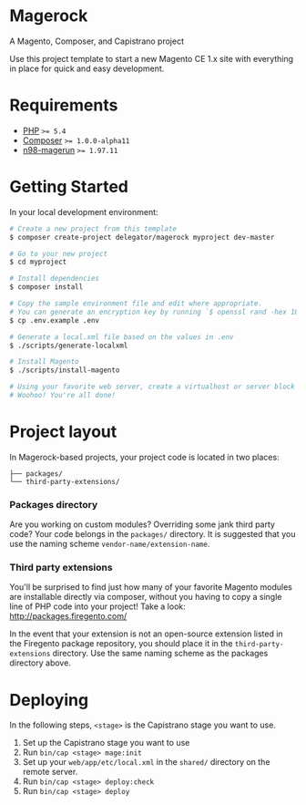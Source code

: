 # Magerock

A Magento, Composer, and Capistrano project

Use this project template to start a new Magento CE 1.x site with everything in place for quick and easy development.

# Requirements

 - [PHP][1] `>= 5.4`
 - [Composer][2] `>= 1.0.0-alpha11`
 - [n98-magerun][3] `>= 1.97.11`

# Getting Started

In your local development environment:

```bash
# Create a new project from this template
$ composer create-project delegator/magerock myproject dev-master

# Go to your new project
$ cd myproject

# Install dependencies
$ composer install

# Copy the sample environment file and edit where appropriate.
# You can generate an encryption key by running `$ openssl rand -hex 16`
$ cp .env.example .env

# Generate a local.xml file based on the values in .env
$ ./scripts/generate-localxml

# Install Magento
$ ./scripts/install-magento

# Using your favorite web server, create a virtualhost or server block that points at the web directory.
# Woohoo! You're all done!
```

# Project layout

In Magerock-based projects, your project code is located in two places:

```
├── packages/
└── third-party-extensions/
```

### Packages directory

Are you working on custom modules? Overriding some jank third party code? Your
code belongs in the `packages/` directory. It is suggested that you use the
naming scheme `vendor-name/extension-name`.

### Third party extensions

You'll be surprised to find just how many of your favorite Magento modules are
installable directly via composer, without you having to copy a single line of
PHP code into your project! Take a look: http://packages.firegento.com/

In the event that your extension is not an open-source extension listed in the
Firegento package repository, you should place it in the
`third-party-extensions` directory. Use the same naming scheme as the packages
directory above.

# Deploying

In the following steps, `<stage>` is the Capistrano stage you want to use.

1. Set up the Capistrano stage you want to use
2. Run `bin/cap <stage> mage:init`
3. Set up your `web/app/etc/local.xml` in the `shared/` directory on the remote server.
4. Run `bin/cap <stage> deploy:check`
5. Run `bin/cap <stage> deploy`

[1]: https://secure.php.net/
[2]: https://getcomposer.org/
[3]: http://magerun.net/
